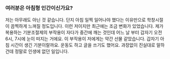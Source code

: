 ### 여러분은 아침형 인간이신가요? 

저는 아무래도 아닌 것 같습니다. 단지 아침 일찍 일어나야 했다는 이유만으로 학창시절이 끔찍하게 느껴질 정도입니다. 이런 저이지만 최근에는 조금 변화가 있었습니다. 제가 복용하는 기분조절제의 부작용이 자다가 중간에 깨는 것인데 어느 날 부터 갑자기 오전 6시, 7시에 눈이 떠지는 거에요. 이 부작용이 저에게는 약간 선물 같았습니다. 갑자기 아침 시간이 생긴 기분이랄까요. 운동도 하고 글을 쓰기도 했어요. 과장없이 진실대로 말하건데 정말로 인생에 없던 일입니다.

